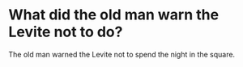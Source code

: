 # What did the old man warn the Levite not to do?

The old man warned the Levite not to spend the night in the square.
